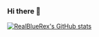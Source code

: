 ### Hi there 👋

[![RealBlueRex's GitHub stats](https://github-readme-stats.vercel.app/api?username=RealBlueRex&show_icons=true&theme=dracula)](https://github.com/anuraghazra/github-readme-stats)
